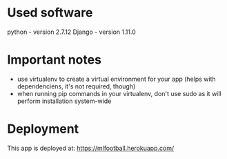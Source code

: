 # Used software

python - version 2.7.12
Django - version 1.11.0

# Important notes

* use virtualenv to create a virtual environment for your app (helps with dependenciens, it's not required, though)
* when running pip commands in your virtualenv, don't use sudo as it will perform installation system-wide

# Deployment

This app is deployed at: https://mlfootball.herokuapp.com/


